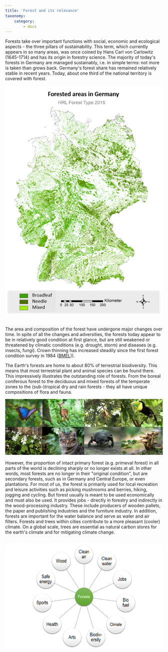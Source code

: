 ```yaml
---
title: 'Forest and its relevance'
taxonomy:
    category:
        - docs
---
```


Forests take over important functions with social, economic and ecological aspects - the three pillars of sustainability. This term, which currently appears in so many areas, was once coined by Hans Carl von Carlowitz (1645-1714) and has its origin in forestry science. The majority of today's forests in Germany are managed sustainably, i.e. in simple terms: not more is taken than grows back. Germany's forest share has remained relatively stable in recent years. Today, about one third of the national territory is covered with forest.

![WaldDE](wald_FT_de2_600_en.png?resize=300&classes=caption "Forest area in Germany. Copernicus High Resolution Layer: Forests – Forest Type 2015. Source: HRL: EEA (https://land.copernicus.eu/pan-european/high-resolution-layers/forests/forest-type-1), Administrative boundaries in Germany: BKG, VG1000 (https://gdz.bkg.bund.de)")
<br><br>

The area and composition of the forest have undergone major changes over time. In spite of all the changes and adversities, the forests today appear to be in relatively good condition at first glance, but are still weakened or threatened by climatic conditions (e.g. drought, storm) and diseases (e.g. insects, fungi). Crown thinning has increased steadily since the first forest condition survey in 1984 ([BMEL](https://www.bmel.de/DE/Wald-Fischerei/Waelder/_texte/Waldzustandserhebung.html;jsessionid=896C5292B415D5BB7E51393BCBA8053C.2_cid385#doc3617160bodyText1))). 

The Earth's forests are home to about 80% of terrestrial biodiversity. This means that most terrestrial plant and animal species can be found there. This impressively illustrates the outstanding role of forests. From the boreal coniferous forest to the deciduous and mixed forests of the temperate zones to the (sub-)tropical dry and rain forests - they all have unique compositions of flora and fauna.

![Forest Biodiversity](Waelder_Biodiv_1.jpg?resize=600&classes=caption "Forests host about 80% of the terrestrial biodiversity.")

However, the proportion of intact primary forest (e.g. primeval forest) in all parts of the world is declining sharply or no longer exists at all. In other words, most forests are no longer in their "original condition", but are secondary forests, such as in Germany and Central Europe, or even plantations. For most of us, the forest is primarily used for local recreation and leisure activities such as picking mushrooms and berries, hiking, jogging and cycling. But forest usually is meant to be used economically and must also be used. It provides jobs - directly in forestry and indirectly in the wood-processing industry. These include producers of wooden pallets, the paper and publishing industries and the furniture industry. In addition, forests are important for the water balance and serve as water and air filters. Forests and trees within cities contribute to a more pleasant (cooler) climate. On a global scale, trees are essential as natural carbon stores for the earth's climate and for mitigating climate change.
<br><br>

![WaldFunktionen](Funktionen_Waelder_en.png?rezise=300&classes=caption "Forests take up social, ecological and economical functions. Modified after Thomas (2012).")
<br><br>
